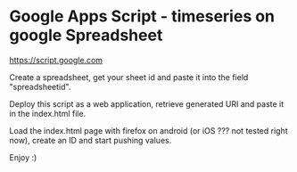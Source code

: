 # Google Apps Script - timeseries on google Spreadsheet

https://script.google.com

Create a spreadsheet, get your sheet id and paste it into the field "spreadsheetid".

Deploy this script as a web application, retrieve generated URI and paste it in the index.html file.

Load the index.html page with firefox on android (or iOS ??? not tested right now), create an ID and start pushing values.

Enjoy :)
